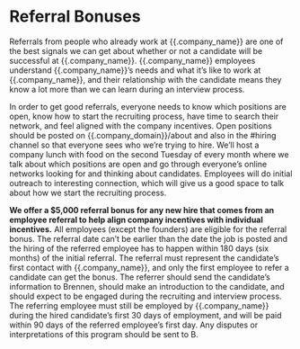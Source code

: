 # Referral Bonuses

Referrals from people who already work at {{.company_name}} are one of the best signals we can get about whether or not a candidate will be successful at {{.company_name}}. {{.company_name}} employees understand {{.company_name}}’s needs and what it’s like to work at {{.company_name}}, and their relationship with the candidate means they know a lot more than we can learn during an interview process.

In order to get good referrals, everyone needs to know which positions are open, know how to start the recruiting process, have time to search their network, and feel aligned with the company incentives. Open positions should be posted on {{.company_domain}}/about and also in the #hiring channel so that everyone sees who we’re trying to hire. We’ll host a company lunch with food on the second Tuesday of every month where we talk about which positions are open and go through everyone’s online networks looking for and thinking about candidates. Employees will do initial outreach to interesting connection, which will give us a good space to talk about how we start the recruiting process.

**We offer a $5,000 referral bonus for any new hire that comes from an employee referral to help align company incentives with individual incentives.** All employees (except the founders) are eligible for the referral bonus. The referral date can’t be earlier than the date the job is posted and the hiring of the referred employee has to happen within 180 days (six months) of the initial referral. The referral must represent the candidate’s first contact with {{.company_name}}, and only the first employee to refer a candidate can get the bonus. The referrer should send the candidate’s information to Brennen, should make an introduction to the candidate, and should expect to be engaged during the recruiting and interview process. The referring employee must still be employed by {{.company_name}} during the hired candidate’s first 30 days of employment, and will be paid within 90 days of the referred employee’s first day. Any disputes or interpretations of this program should be sent to B.
